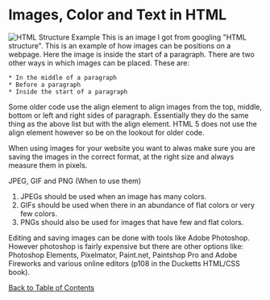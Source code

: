 # Images, Color and Text in HTML

![HTML Structure Example](https://3.bp.blogspot.com/-sgm6BBz6KbM/VuarmPKRJ1I/AAAAAAAAG4Q/5GDCRhO09IgiCE2DQXhA0OVaxlylGWvvw/s400/html-structure.png) This is an image I got from googling "HTML structure". This is an example of how images can be positions on a webpage. Here the image is inside the start of a paragraph. There are two other ways in which images can be placed. These are:

    * In the middle of a paragraph
    * Before a paragraph 
    * Inside the start of a paragraph

Some older code use the align element to align images from the top, middle, bottom or left and right sides of paragraph. Essentially they do the same thing as the above list but with the align element. HTML 5 does not use the align element however so be on the lookout for older code.

When using images for your website you want to alwas make sure you are saving the images in the correct format, at the right size and always measure them in pixels.

JPEG, GIF and PNG (When to use them)

1. JPEGs should be used when an image has many colors.
2. GIFs should be used when there in an abundance of flat colors or very few colors.
3. PNGs should also be used for images that have few and flat colors.

Editing and saving images can be done with tools like Adobe Photoshop. However photoshop is fairly expensive but there are other options like: Photoshop Elements, Pixelmator, Paint.net, Paintshop Pro and Adobe Fireworks and various online editors (p108 in the Ducketts HTML/CSS book).

[Back to Table of Contents](/README.md)